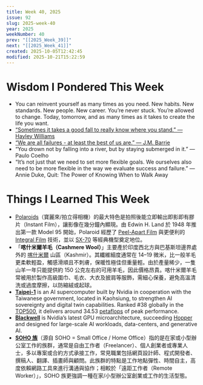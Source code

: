 ```yaml
---
title: Week 40, 2025
issue: 92
slug: 2025-week-40
year: 2025
weekNumber: 40
prev: "[[2025_Week_39]]"
next: "[[2025_Week_41]]"
created: 2025-10-05T12:42:45
modified: 2025-10-21T15:22:59
---
```


# Wisdom I Pondered This Week

* You can reinvent yourself as many times as you need. New habits. New standards. New people. New career. You’re never stuck. You’re allowed to change. Today, tomorrow, and as many times as it takes to create the life you want.
* [“Sometimes it takes a good fall to really know where you stand.” — Hayley Williams](https://www.goodreads.com/quotes/239412-sometimes-it-takes-a-good-fall-to-really-know-where)
* [“We are all failures - at least the best of us are.” — J.M. Barrie](https://www.goodreads.com/quotes/288278-we-are-all-failures--at-least-the-best-of-us)
* “You drown not by falling into a river, but by staying submerged in it.” — Paulo Coelho
* “It’s not just that we need to set more flexible goals. We ourselves also need to be more flexible in the way we evaluate success and failure.” ― Annie Duke, Quit: The Power of Knowing When to Walk Away

# Things I Learned This Week

* [Polaroids](https://www.google.com/search?q=Polaroids)（寶麗來/拍立得相機）的最大特色是拍照後能立即輸出即影即有膠片（Instant Film），讓影像在幾分鐘內顯現。由 Edwin H. Land 於 1948 年推出第一款 Model 95 開始，Polaroid 經歷了 [Peel-Apart Film](https://www.google.com/search?q=Peel-Apart+Film) 與更便利的 [Integral Film](https://www.google.com/search?q=Integral+Film) 技術，並以 [SX-70](https://en.wikipedia.org/wiki/Polaroid_SX-70) 等經典機型奠定地位。
* 「**喀什米爾羊毛（Cashmere Wool）**」主要產於印度西北方與巴基斯坦邊界處外的 [喀什米爾](https://en.wikipedia.org/wiki/Kashmir) 山區（Kashmir）。其纖維細度通常在 14–19 微米，比一般羊毛更柔軟輕盈，觸感滑順且不刺膚，保暖性極佳但重量輕。由於產量稀少，一隻山羊一年只能提供約 150 公克左右的可用羊毛，因此價格昂貴。喀什米爾羊毛常被用於製作高級圍巾、毛衣、大衣及披肩等服飾，需細心保養，避免高溫清洗或過度摩擦，以防縮絨或起球。
* [**Taipei-1**](https://www.google.com/search?q=Taipei+One+supercomputer) is an AI supercomputer built by Nvidia in cooperation with the Taiwanese government, located in Kaohsiung, to strengthen AI sovereignty and digital twin capabilities. Ranked #38 globally in the [TOP500](https://en.wikipedia.org/wiki/TOP500), it delivers around 34.53 [petaflops](https://www.google.com/search?q=petaflops) of peak performance.
* [**Blackwell**](https://www.google.com/search?q=Blackwell+Nvidia) is Nvidia’s latest GPU microarchitecture, succeeding [Hopper](https://www.google.com/search?q=Hopper+Nvidia) and designed for large-scale AI workloads, data-centers, and generative AI.
* [**SOHO 族**](https://www.google.com/search?q=SOHO+族)（源自 SOHO = Small Office / Home Office）指的是在家或小型辦公室工作的族群，通常是自由工作者（Freelancer）、個人創業者或專業人士，多以專案或合約方式承接工作，常見職業包括網頁設計師、程式開發者、撰稿人、翻譯、插畫師與顧問。此族群的特點是工作地點彈性、時間自主，高度依賴網路工具來進行溝通與協作；相較於「遠距工作者（Remote Worker）」，SOHO 族更強調一種在家/小型辦公室創業或工作的生活型態。
